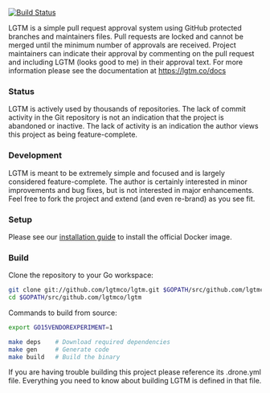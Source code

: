 [![Build Status](http://beta.drone.io/api/badges/lgtmco/lgtm/status.svg)](http://beta.drone.io/lgtmco/lgtm)

LGTM is a simple pull request approval system using GitHub protected branches and maintainers files. Pull requests are locked and cannot be merged until the minimum number of approvals are received. Project maintainers can indicate their approval by commenting on the pull request and including LGTM (looks good to me) in their approval text. For more information please see the documentation at https://lgtm.co/docs

### Status

LGTM is actively used by thousands of repositories. The lack of commit activity in the Git repository is not an indication that the project is abandoned or inactive. The lack of activity is an indication the author views this project as being feature-complete.

### Development

LGTM is meant to be extremely simple and focused and is largely considered feature-complete. The author is certainly interested in minor improvements and bug fixes, but is not interested in major enhancements. Feel free to fork the project and extend (and even re-brand) as you see fit.

### Setup

Please see our [installation guide](https://lgtm.co/docs/install/) to install the official Docker image.

### Build

Clone the repository to your Go workspace:

```sh
git clone git://github.com/lgtmco/lgtm.git $GOPATH/src/github.com/lgtmco/lgtm
cd $GOPATH/src/github.com/lgtmco/lgtm
```

Commands to build from source:

```sh
export GO15VENDOREXPERIMENT=1

make deps    # Download required dependencies
make gen     # Generate code
make build   # Build the binary
```

If you are having trouble building this project please reference its .drone.yml file. Everything you need to know about building LGTM is defined in that file.

